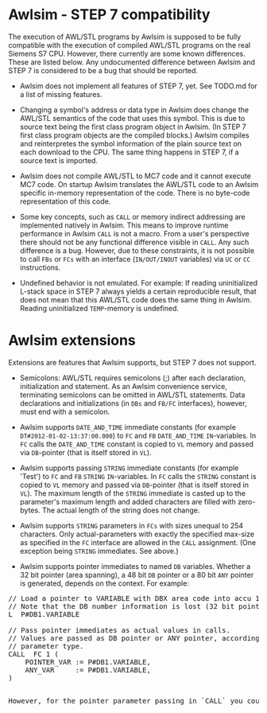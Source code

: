 Awlsim - STEP 7 compatibility
=============================

The execution of AWL/STL programs by Awlsim is supposed to be fully compatible with the execution of compiled AWL/STL programs on the real Siemens S7 CPU. However, there currently are some known differences. These are listed below. Any undocumented difference between Awlsim and STEP 7 is considered to be a bug that should be reported.

* Awlsim does not implement all features of STEP 7, yet. See TODO.md for a list of missing features.

* Changing a symbol's address or data type in Awlsim does change the AWL/STL semantics of the code that uses this symbol. This is due to source text being the first class program object in Awlsim. (In STEP 7 first class program objects are the compiled blocks.) Awlsim compiles and reinterpretes the symbol information of the plain source text on each download to the CPU. The same thing happens in STEP 7, if a source text is imported.

* Awlsim does not compile AWL/STL to MC7 code and it cannot execute MC7 code. On startup Awlsim translates the AWL/STL code to an Awlsim specific in-memory representation of the code. There is no byte-code representation of this code.

* Some key concepts, such as `CALL` or memory indirect addressing are implemented natively in Awlsim. This means to improve runtime performance in Awlsim `CALL` is not a macro. From a user's perspective there should not be any functional difference visible in `CALL`. Any such difference is a bug. However, due to these constraints, it is not possible to call `FBs` or `FCs` with an interface (`IN/OUT/INOUT` variables) via `UC` or `CC` instructions.

* Undefined behavior is not emulated. For example: If reading uninitialized L-stack space in STEP 7 always yields a certain reproducible result, that does not mean that this AWL/STL code does the same thing in Awlsim. Reading uninitialized `TEMP`-memory is undefined.


Awlsim extensions
=================

Extensions are features that Awlsim supports, but STEP 7 does not support.

* Semicolons: AWL/STL requires semicolons (;) after each declaration, initialization and statement. As an Awlsim convenience service, terminating semicolons can be omitted in AWL/STL statements. Data declarations and initializations (in `DBs` and `FB/FC` interfaces), however, must end with a semicolon.

* Awlsim supports `DATE_AND_TIME` immediate constants (for example `DT#2012-01-02-13:37:00.000`) to `FC` and `FB` `DATE_AND_TIME` `IN`-variables. In `FC` calls the `DATE_AND_TIME` constant is copied to `VL` memory and passed via `DB`-pointer (that is itself stored in `VL`).

* Awlsim supports passing `STRING` immediate constants (for example 'Test') to `FC` and `FB` `STRING` `IN`-variables. In `FC` calls the `STRING` constant is copied to `VL` memory and passed via `DB`-pointer (that is itself stored in `VL`). The maximum length of the `STRING` immediate is casted up to the parameter's maximum length and added characters are filled with zero-bytes. The actual length of the string does not change.

* Awlsim supports `STRING` parameters in `FCs` with sizes unequal to 254 characters. Only actual-parameters with exactly the specified max-size as specified in the `FC` interface are allowed in the `CALL` assignment. (One exception being `STRING` immediates. See above.)

* Awlsim supports pointer immediates to named `DB` variables. Whether a 32 bit pointer (area spanning), a 48 bit `DB` pointer or a 80 bit `ANY` pointer is generated, depends on the context. For example:

<pre>
// Load a pointer to VARIABLE with DBX area code into accu 1.
// Note that the DB number information is lost (32 bit pointer).
L  P#DB1.VARIABLE

// Pass pointer immediates as actual values in calls.
// Values are passed as DB pointer or ANY pointer, according to the
// parameter type.
CALL  FC 1 (
    POINTER_VAR := P#DB1.VARIABLE,
    ANY_VAR     := P#DB1.VARIABLE,
)
<pre>

However, for the pointer parameter passing in `CALL` you could just write it in an S7 compatible way without the `P#` prefix.
